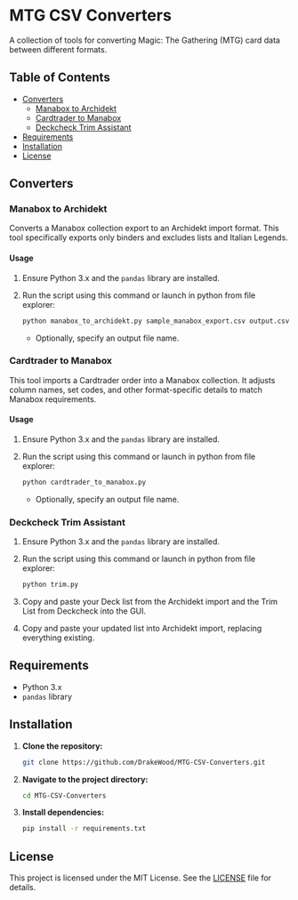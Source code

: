 # MTG CSV Converters

A collection of tools for converting Magic: The Gathering (MTG) card data between different formats.

## Table of Contents

- [Converters](#converters)
  - [Manabox to Archidekt](#manabox-to-archidekt)
  - [Cardtrader to Manabox](#cardtrader-to-manabox)
  - [Deckcheck Trim Assistant](#deckcheck-trim-assistant)
- [Requirements](#requirements)
- [Installation](#installation)
- [License](#license)

## Converters

### Manabox to Archidekt

Converts a Manabox collection export to an Archidekt import format. This tool specifically exports only binders and excludes lists and Italian Legends.

#### Usage

1. Ensure Python 3.x and the `pandas` library are installed.
2. Run the script using this command or launch in python from file explorer:

   ```sh
   python manabox_to_archidekt.py sample_manabox_export.csv output.csv
   ```

   - Optionally, specify an output file name.

### Cardtrader to Manabox

This tool imports a Cardtrader order into a Manabox collection. It adjusts column names, set codes, and other format-specific details to match Manabox requirements.

#### Usage

1. Ensure Python 3.x and the `pandas` library are installed.
2. Run the script using this command or launch in python from file explorer:

   ```sh
   python cardtrader_to_manabox.py
   ```

   - Optionally, specify an output file name.

### Deckcheck Trim Assistant

1. Ensure Python 3.x and the `pandas` library are installed.
2. Run the script using this command or launch in python from file explorer:

   ```sh
   python trim.py
   ```

3. Copy and paste your Deck list from the Archidekt import and the Trim List from Deckcheck into the GUI.
4. Copy and paste your updated list into Archidekt import, replacing everything existing.

## Requirements

- Python 3.x
- `pandas` library

## Installation

1. **Clone the repository:**

   ```sh
   git clone https://github.com/DrakeWood/MTG-CSV-Converters.git
   ```

2. **Navigate to the project directory:**

   ```sh
   cd MTG-CSV-Converters
   ```

3. **Install dependencies:**

   ```sh
   pip install -r requirements.txt
   ```

## License

This project is licensed under the MIT License. See the [LICENSE](LICENSE) file for details.
